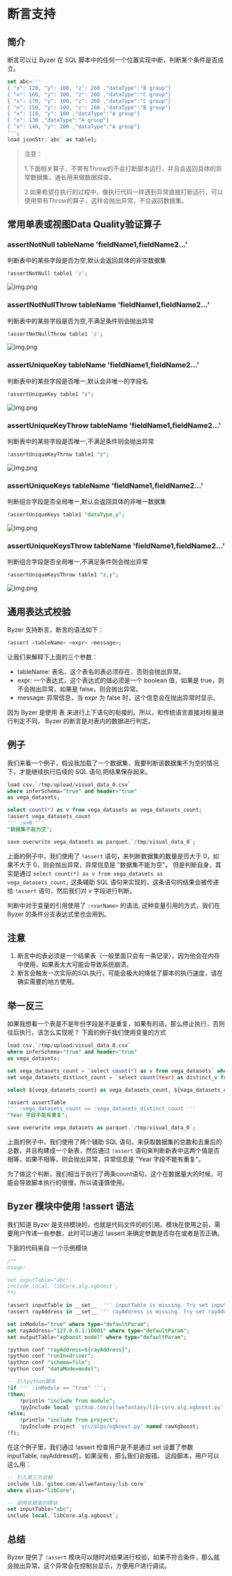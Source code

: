 # 断言支持

## 简介

断言可以让 Byzer 在 SQL 脚本中的任何一个位置实现中断，判断某个条件是否成立。

```sql
set abc='''
{ "x": 120, "y": 100, "z": 260 ,"dataType":"B group"}
{ "x": 160, "y": 100, "z": 260 ,"dataType":"C group"}
{ "x": 170, "y": 100, "z": 260 ,"dataType":"C group"}
{ "x": 150, "y": 100, "z": 260 ,"dataType":"B group"}
{ "x": 110, "y": 100 ,"dataType":"A group"}
{ "x": 130 ,"dataType":"A group"}
{ "x": 140, "y": 200 ,"dataType":"A group"}
''';
load jsonStr.`abc` as table1;
```
> 注意：
> 
> 1.下面相关算子，不带有Throw的不会打断脚本运行，并且会返回具体的异常数据集，通长用来做数据探查。
> 
> 2.如果希望在执行的过程中，像执行代码一样遇到异常直接打断运行，可以使用带有Throw的算子，这样会抛出异常，不会返回数据集。

## 常用单表或视图Data Quality验证算子
### assertNotNull tableName 'fieldName1,fieldName2...'
判断表中的某些字段是否为空,默认会返回具体的非空数据集
```sql
!assertNotNull table1 'z';
```

![img.png](image/img1.png)

### assertNotNullThrow tableName 'fieldName1,fieldName2...' 
判断表中的某些字段是否为空,不满足条件则会抛出异常
```sql
!assertNotNullThrow table1 'z';
```

![img.png](image/img2.png)

### assertUniqueKey tableName 'fieldName1,fieldName2...'
判断表中的某些字段是否唯一,默认会非唯一的字段名
```sql
!assertUniqueKey table1 "z";
```

![img.png](image/img3.png)

### assertUniqueKeyThrow tableName 'fieldName1,fieldName2...'
判断表中的某些字段是否唯一,不满足条件则会抛出异常
```sql
!assertUniqueKeyThrow table1 "z";
```


![img.png](image/img4.png)

### assertUniqueKeys tableName 'fieldName1,fieldName2...'
判断组合字段是否全局唯一,默认会返回具体的非唯一数据集
```sql
!assertUniqueKeys table1 "dataType,y";
```


![img.png](image/img5.png)

### assertUniqueKeysThrow tableName 'fieldName1,fieldName2...'
判断组合字段是否全局唯一,不满足条件则会抛出异常
```sql
!assertUniqueKeysThrow table1 "z,y";
```

![img.png](image/img6.png)

## 通用表达式校验

Byzer 支持断言，断言的语法如下：

```sql
!assert <tableName> <expr> <message>;
```
让我们来解释下上面的三个参数：

- tableName: 表名，这个表名的表必须存在，否则会抛出异常。
- expr: 一个表达式，这个表达式的值必须是一个 boolean 值，如果是 true，则不会抛出异常，如果是 false，则会抛出异常。
- message: 异常信息，当 expr 为 false 时，这个信息会在抛出异常时显示。

因为 Byzer 是使用 表 来进行上下语句的衔接的。所以，和传统语言直接对标量进行判定不同， Byzer 的断言是对表内的数据进行判定。

## 例子

我们来看一个例子，假设我加载了一个数据集，我要判断该数据集不为空的情况下，才能继续执行后续的 SQL 语句,把结果保存起来。


```sql
load csv.`/tmp/upload/visual_data_0.csv` 
where inferSchema="true" and header="true"
as vega_datasets;

select count(*) as v from vega_datasets as vega_datasets_count;
!assert vega_datasets_count 
''' :v>0 ''' 
"数据集不能为空";

save overwrite vega_datasets as parquet.`/tmp/visual_data_0`;
```

上面的例子中，我们使用了 `!assert` 语句，来判断数据集的数量是否大于 0，如果不大于 0，则会抛出异常，异常信息是 "数据集不能为空"。
但是判断自身，其实是通过 `select count(*) as v from vega_datasets as vega_datasets_count;` 这条辅助 SQL 语句来实现的，这条语句的结果会被传递给 `!assert` 语句，然后我们对 v 字段进行判断。

判断中对于变量的引用使用了 `:<varName>` 的语法, 这种变量引用的方式，我们在 Byzer 的条件分支表达式里也会用到。

## 注意

1. 断言中的表必须是一个结果表（一般里面只会有一条记录），因为他会在内存中使用，如果表太大可能会导致系统崩溃。
2. 断言会触发一次实际的SQL执行，可能会极大的降低了脚本的执行速度，请在确实需要的地方使用。

## 举一反三

如果我想看一个表是不是年份字段是不是重复，如果有的话，那么停止执行，否则往后执行，该怎么实现呢？
下面的例子我们使用变量的方式

```sql
load csv.`/tmp/upload/visual_data_0.csv` 
where inferSchema="true" and header="true"
as vega_datasets;

set vega_datasets_count = `select count(*) as v from vega_datasets` where type="sql" ;
set vega_datasets_distinct_count = `select count(Year) as distinct_v from vega_datasets group by Year` where type="sql" ;

select ${vega_datasets_count} as vega_datasets_count, ${vega_datasets_distinct_count} as vega_datasets_distinct_count as assertTable;

!assert assertTable 
''' :vega_datasets_count == :vega_datasets_distinct_count ''' 
"Year 字段不能有重复";

save overwrite vega_datasets as parquet.`/tmp/visual_data_0`;
```

上面的例子中，我们使用了两个辅助 SQL 语句，来获取数据集的总数和去重后的总数，并且构建成一个新表，然后通过 `!assert` 语句来判断新表中这两个值是否相等，如果不相等，则会抛出异常，异常信息是 "Year 字段不能有重复"。

为了做这个判断，我们相当于执行了两条count语句，这个在数据量大的时候，可能会导致脚本执行的很慢，所以请谨慎使用。

## Byzer 模块中使用 !assert 语法

我们知道 Byzer 是支持模块的，也就是代码文件的的引用。模块在使用之前，需要用户传递一些参数，此时可以通过 !assert 来确定参数是否存在或者是否正确。

下面的代码来自 一个示例模块

```sql
/**
Usage:

set inputTable="abc";
include local.`libCore.alg.xgboost`;
**/

!assert inputTable in __set__  ''' inputTable is missing. Try set inputTable="" ''';
!assert rayAddress in __set__ ''' rayAddress is missing. Try set rayAddress="127.0.0.1:10001" ''';

set inModule="true" where type="defaultParam";
set rayAddress="127.0.0.1:10001" where type="defaultParam";
set outputTable="xgboost_model" where type="defaultParam";

!python conf "rayAddress=${rayAddress}";
!python conf "runIn=driver";
!python conf "schema=file";
!python conf "dataMode=model";

-- 引入python脚本
!if ''' :inModule == "true" ''';
!then;
    !println "include from module";
    !pyInclude local 'github.com/allwefantasy/lib-core.alg.xgboost.py' named rawXgboost;
!else;
    !println "include from project";
    !pyInclude project 'src/algs/xgboost.py' named rawXgboost;
!fi;  
```

在这个例子里，我们通过 !assert 检查用户是不是通过 set 设置了参数 inputTable, rayAddress的，如果没有，那么我们会报错。 这段脚本，用户可以这么用：

```sql
-- 引入第三方依赖
include lib.`gitee.com/allwefantasy/lib-core`
where alias="libCore";

-- 调用依赖里的模块
set inputTable="abc";
include local.`libCore.alg.xgboost`;
```

## 总结

Byzer 提供了 `!assert` 模块可以随时对结果进行校验，如果不符合条件，那么就会抛出异常，这个异常会在控制台显示，方便用户进行调试。



